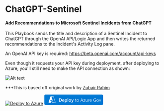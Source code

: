 # ChatGPT-Sentinel

<b>Add Recommendations to Microsoft Sentinel Incidents from ChatGPT<br><br></b>
This Playbook sends the title and description of a Sentinel Incident to ChatGPT through the OpenAI API/Logic App and then writes the returned recommendations to the Incident's Activity Log pane.

An OpenAI API key is required: https://beta.openai.com/account/api-keys <br>

Even though it requests your API key during deployment, after deploying to Azure, you'll still need to make the API connection as shown:

![Alt text](https://github.com/rod-trent/SentinelPlaybooks/blob/master/ChatGPT/chatgpt.jpg?raw=true "ChatGPT Connection")

***This is based off original work by [Zubair Rahim](https://rodtrent.com/h15)

[![Deploy to Azure](https://aka.ms/deploytoazurebutton)](https://portal.azure.com/#create/Microsoft.Template/uri/https%3A%2F%2Fraw.githubusercontent.com%2Frod-trent%2FSentinelPlaybooks%2Fmaster%2FChatGPT%2Fazuredeploy.json)
[![Deploy to Azure](https://raw.githubusercontent.com/Azure/azure-quickstart-templates/master/1-CONTRIBUTION-GUIDE/images/deploytoazuregov.png)](https://portal.azure.com/#create/Microsoft.Template/uri/https%3A%2F%2Fraw.githubusercontent.com%2Frod-trent%2FSentinelPlaybooks%2Fmaster%2FChatGPT%2Fazuredeploy.json)
